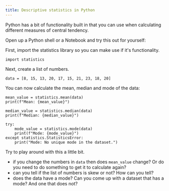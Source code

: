 ```yaml
---
title: Descriptive statistics in Python
---
```


Python has a bit of functionality built in that you can use when calculating different measures of central tendency. 

Open up a Python shell or a Notebook and try this out for yourself:

First, import the statistics library so you can make use if it's functionality. 

```
import statistics
```

Next, create a list of numbers.

```
data = [8, 15, 13, 20, 17, 15, 21, 23, 18, 20]
```

You can now calculate the mean, median and mode of the data:

```
mean_value = statistics.mean(data)
print(f"Mean: {mean_value}")

median_value = statistics.median(data)
print(f"Median: {median_value}")

try:
    mode_value = statistics.mode(data)
    print(f"Mode: {mode_value}")
except statistics.StatisticsError:
    print("Mode: No unique mode in the dataset.")
```

Try to play around with this a little bit. 

- if you change the numbers in `data` then does `mean_value` change? Or do you need to do something to get it to calculate again?
- can you tell if the list of numbers is skew or not? How can you tell?
- does the data have a mode? Can you come up with a dataset that has a mode? And one that does not?



